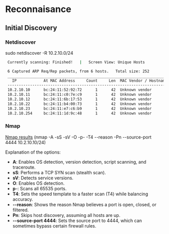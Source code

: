 # Reconnaisance
## Initial Discovery


### Netdiscover
sudo netdiscover -R 10.2.10.0/24
```bash
 Currently scanning: Finished!   |   Screen View: Unique Hosts

 6 Captured ARP Req/Rep packets, from 6 hosts.   Total size: 252
 _____________________________________________________________________________
   IP            At MAC Address     Count     Len  MAC Vendor / Hostname
 -----------------------------------------------------------------------------
 10.2.10.10      bc:24:11:52:92:72      1      42  Unknown vendor
 10.2.10.11      bc:24:11:c0:7e:c9      1      42  Unknown vendor
 10.2.10.12      bc:24:11:6b:17:53      1      42  Unknown vendor
 10.2.10.22      bc:24:11:b4:00:73      1      42  Unknown vendor
 10.2.10.23      bc:24:11:e7:c6:b9      1      42  Unknown vendor
 10.2.10.254     bc:24:11:1d:9c:48      1      42  Unknown vendor

 ```

### Nmap

[Nmap results](./results/nmap-results.md) (nmap -A -sS -sV -O -p- -T4 --reason -Pn --source-port 4444 10.2.10.10/24)

Explanation of the options:
- **A**: Enables OS detection, version detection, script scanning, and traceroute.
- **sS**: Performs a TCP SYN scan (stealth scan).
- **sV**: Detects service versions.
- **O**: Enables OS detection.
- **p**-: Scans all 65535 ports.
- **T4**: Sets the speed template to a faster scan (T4) while balancing accuracy.
- **--reason**: Shows the reason Nmap believes a port is open, closed, or filtered.
- **Pn**: Skips host discovery, assuming all hosts are up.
- **--source-port 4444**: Sets the source port to 4444, which can sometimes bypass certain firewall rules.